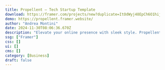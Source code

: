 ```yaml
---
title: Propellent — Tech Startup Template
download: https://framer.com/projects/new?duplicate=ItOdWyj48EpCh6O1hij2&via=andreamontini&duplicateType=siteTemplate
demo: https://propellent.framer.website/
author: "Andrea Montini"
date: 2024-11-30T08:06:36.670Z
description: "Elevate your online presence with sleek style. Propellent is the Framer Template designed for software startups and small businesses, a ready-to-use solution to showcase your services and mark your online presence."
ssg: ["Framer"]
css: []
ui: []
cms: []
category: [Business]
draft: false
---
```

